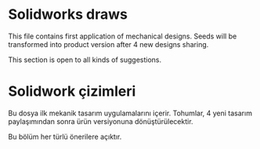# Solidworks draws
This file contains first application of mechanical designs. Seeds will be transformed into product version after 4 new designs sharing.

This section is open to all kinds of suggestions.
# Solidwork çizimleri
Bu dosya ilk mekanik tasarım uygulamalarını içerir. Tohumlar, 4 yeni tasarım paylaşımından sonra ürün versiyonuna dönüştürülecektir.

Bu bölüm her türlü önerilere açıktır.
